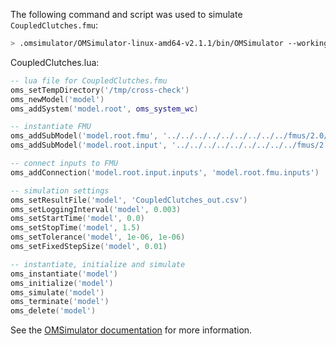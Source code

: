 The following command and script was used to simulate `CoupledClutches.fmu`:
```bash
> .omsimulator/OMSimulator-linux-amd64-v2.1.1/bin/OMSimulator --workingDir=results/2.0/cs/linux64/OMSimulator/v2.1.1/MapleSim/2021.1/CoupledClutches --stripRoot=true --skipCSVHeader=true --addParametersToCSV=true --suppressPath=true --timeout=60 CoupledClutches.lua
```

CoupledClutches.lua:
```lua
-- lua file for CoupledClutches.fmu
oms_setTempDirectory('/tmp/cross-check')
oms_newModel('model')
oms_addSystem('model.root', oms_system_wc)

-- instantiate FMU
oms_addSubModel('model.root.fmu', '../../../../../../../../../fmus/2.0/cs/linux64/MapleSim/2021.1/CoupledClutches/CoupledClutches.fmu')
oms_addSubModel('model.root.input', '../../../../../../../../../fmus/2.0/cs/linux64/MapleSim/2021.1/CoupledClutches/CoupledClutches_in.csv')

-- connect inputs to FMU
oms_addConnection('model.root.input.inputs', 'model.root.fmu.inputs')

-- simulation settings
oms_setResultFile('model', 'CoupledClutches_out.csv')
oms_setLoggingInterval('model', 0.003)
oms_setStartTime('model', 0.0)
oms_setStopTime('model', 1.5)
oms_setTolerance('model', 1e-06, 1e-06)
oms_setFixedStepSize('model', 0.01)

-- instantiate, initialize and simulate
oms_instantiate('model')
oms_initialize('model')
oms_simulate('model')
oms_terminate('model')
oms_delete('model')
```
See the [OMSimulator documentation](https://openmodelica.org/doc/OMSimulator/master/html/index.html) for more information.

